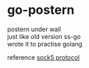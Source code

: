# go-postern
postern under wall    
just like old version ss-go  
wrote it to practise golang
  
  
reference [sock5 protocol](https://www.ietf.org/rfc/rfc1928.txt)
